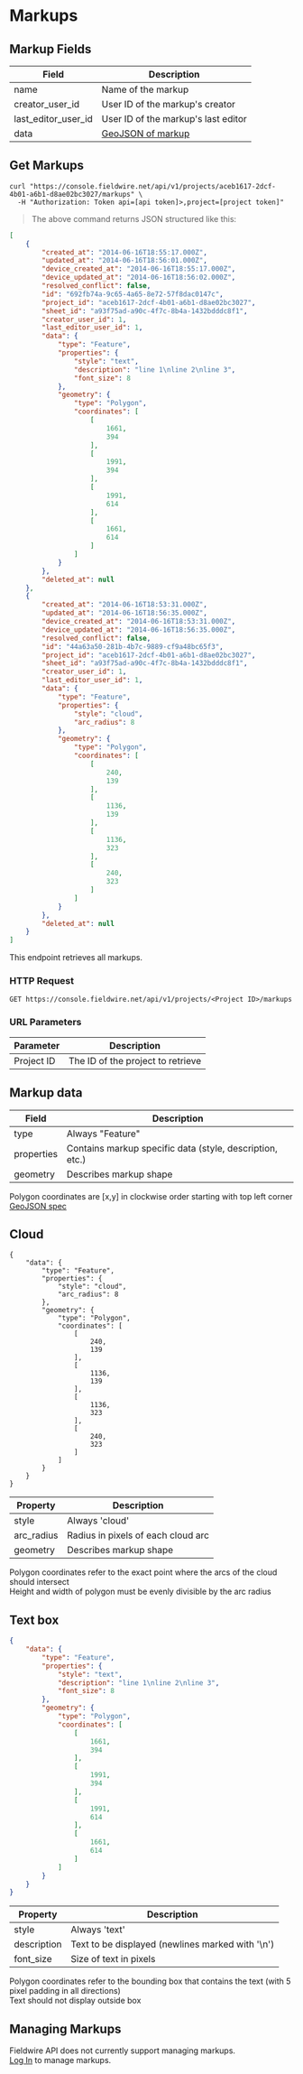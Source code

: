 # Markups

## Markup Fields

Field | Description
--------- | -----------
name | Name of the markup
creator_user_id | User ID of the markup's creator
last_editor_user_id | User ID of the markup's last editor
data | [GeoJSON of markup](#markup-data)

## Get Markups

```shell
curl "https://console.fieldwire.net/api/v1/projects/aceb1617-2dcf-4b01-a6b1-d8ae02bc3027/markups" \
  -H "Authorization: Token api=[api token]>,project=[project token]"
```

> The above command returns JSON structured like this:

```json
[
    {
        "created_at": "2014-06-16T18:55:17.000Z",
        "updated_at": "2014-06-16T18:56:01.000Z",
        "device_created_at": "2014-06-16T18:55:17.000Z",
        "device_updated_at": "2014-06-16T18:56:02.000Z",
        "resolved_conflict": false,
        "id": "692fb74a-9c65-4a65-8e72-57f8dac0147c",
        "project_id": "aceb1617-2dcf-4b01-a6b1-d8ae02bc3027",
        "sheet_id": "a93f75ad-a90c-4f7c-8b4a-1432bdddc8f1",
        "creator_user_id": 1,
        "last_editor_user_id": 1,
        "data": {
            "type": "Feature",
            "properties": {
                "style": "text",
                "description": "line 1\nline 2\nline 3",
                "font_size": 8
            },
            "geometry": {
                "type": "Polygon",
                "coordinates": [
                    [
                        1661,
                        394
                    ],
                    [
                        1991,
                        394
                    ],
                    [
                        1991,
                        614
                    ],
                    [
                        1661,
                        614
                    ]
                ]
            }
        },
        "deleted_at": null
    },
    {
        "created_at": "2014-06-16T18:53:31.000Z",
        "updated_at": "2014-06-16T18:56:35.000Z",
        "device_created_at": "2014-06-16T18:53:31.000Z",
        "device_updated_at": "2014-06-16T18:56:35.000Z",
        "resolved_conflict": false,
        "id": "44a63a50-281b-4b7c-9889-cf9a48bc65f3",
        "project_id": "aceb1617-2dcf-4b01-a6b1-d8ae02bc3027",
        "sheet_id": "a93f75ad-a90c-4f7c-8b4a-1432bdddc8f1",
        "creator_user_id": 1,
        "last_editor_user_id": 1,
        "data": {
            "type": "Feature",
            "properties": {
                "style": "cloud",
                "arc_radius": 8
            },
            "geometry": {
                "type": "Polygon",
                "coordinates": [
                    [
                        240,
                        139
                    ],
                    [
                        1136,
                        139
                    ],
                    [
                        1136,
                        323
                    ],
                    [
                        240,
                        323
                    ]
                ]
            }
        },
        "deleted_at": null
    }
]
```

This endpoint retrieves all markups.

### HTTP Request

`GET https://console.fieldwire.net/api/v1/projects/<Project ID>/markups`

### URL Parameters

Parameter | Description
--------- | -----------
Project ID | The ID of the project to retrieve

## Markup data

Field | Description
--------- | -----------
type | Always "Feature"
properties | Contains markup specific data (style, description, etc.)
geometry | Describes markup shape

<aside class="notice">
    Polygon coordinates are [x,y] in clockwise order starting with top left corner
</aside>

<aside class="notice">
    <a href="http://geojson.org/geojson-spec.html">GeoJSON spec</a>
</aside>

## Cloud
```
{
    "data": {
        "type": "Feature",
        "properties": {
            "style": "cloud",
            "arc_radius": 8
        },
        "geometry": {
            "type": "Polygon",
            "coordinates": [
                [
                    240,
                    139
                ],
                [
                    1136,
                    139
                ],
                [
                    1136,
                    323
                ],
                [
                    240,
                    323
                ]
            ]
        }
    }
}
```

Property | Description
--------- | -----------
style | Always 'cloud'
arc_radius | Radius in pixels of each cloud arc
geometry | Describes markup shape

<aside class="notice">
    Polygon coordinates refer to the exact point where the arcs of the cloud should intersect
</aside>
<aside class="notice">
    Height and width of polygon must be evenly divisible by the arc radius
</aside>

## Text box

``` json
{
    "data": {
        "type": "Feature",
        "properties": {
            "style": "text",
            "description": "line 1\nline 2\nline 3",
            "font_size": 8
        },
        "geometry": {
            "type": "Polygon",
            "coordinates": [
                [
                    1661,
                    394
                ],
                [
                    1991,
                    394
                ],
                [
                    1991,
                    614
                ],
                [
                    1661,
                    614
                ]
            ]
        }
    }
}
```

Property | Description
--------- | -----------
style | Always 'text'
description | Text to be displayed (newlines marked with '\n')
font_size | Size of text in pixels

<aside class="notice">
    Polygon coordinates refer to the bounding box that contains the text (with 5 pixel padding in all directions)
</aside>
<aside class="notice">
    Text should not display outside box
</aside>

## Managing Markups

<aside class="warning">
    Fieldwire API does not currently support managing markups.
</aside>

<aside class="notice">
    <a href='https://console.fieldwire.net'>Log In</a> to manage markups.
</aside>
